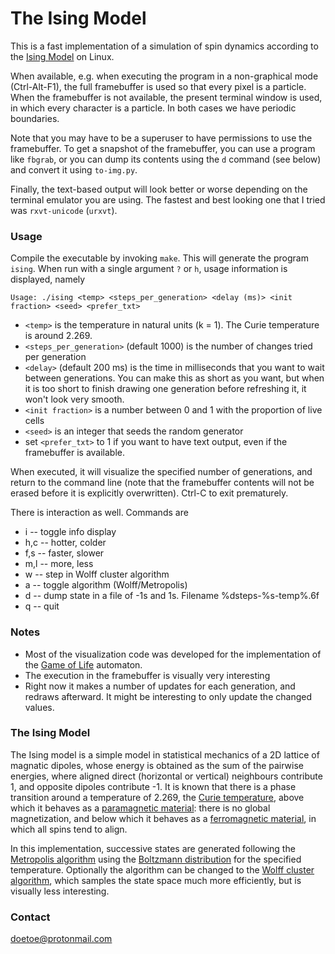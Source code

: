 # The Ising Model #

This is a fast implementation of a simulation of spin dynamics according to the [Ising Model](https://en.wikipedia.org/wiki/Ising_model) on Linux.

When available, e.g. when executing the program in a non-graphical mode (Ctrl-Alt-F1), the full framebuffer is used so that every pixel is a particle. When the framebuffer is not available, the present terminal window is used, in which every character is a particle. In both cases we have periodic boundaries.

Note that you may have to be a superuser to have permissions to use the framebuffer. To get a snapshot of the framebuffer, you can use a program like `fbgrab`, or you can dump its contents using the `d` command (see below) and convert it using `to-img.py`.

Finally, the text-based output will look better or worse depending on the terminal emulator you are using. The fastest and best looking one that I tried was `rxvt-unicode` (`urxvt`).

### Usage ###

Compile the executable by invoking `make`. This will generate the program `ising`. When run with a single argument `?` or `h`, usage information is displayed, namely 

    Usage: ./ising <temp> <steps_per_generation> <delay (ms)> <init fraction> <seed> <prefer_txt>

* `<temp>` is the temperature in natural units (k = 1). The Curie temperature is around 2.269.
* `<steps_per_generation>` (default 1000) is the number of changes tried per generation
* `<delay>` (default 200 ms) is the time in milliseconds that you want to wait between generations. You can make this as short as you want, but when it is too short to finish drawing one generation before refreshing it, it won't look very smooth.
* `<init fraction>` is a number between 0 and 1 with the proportion of live cells
* `<seed>` is an integer that seeds the random generator
* set `<prefer_txt>` to 1 if you want to have text output, even if the framebuffer is available.

When executed, it will visualize the specified number of generations, and return to the command line (note that the framebuffer contents will not be erased before it is explicitly overwritten). Ctrl-C to exit prematurely.

There is interaction as well. Commands are

* i     -- toggle info display
* h,c   -- hotter, colder
* f,s   -- faster, slower
* m,l   -- more, less
* w     -- step in Wolff cluster algorithm
* a     -- toggle algorithm (Wolff/Metropolis)
* d     -- dump state in a file of -1s and 1s. Filename %dsteps-%s-temp%.6f
* q     -- quit

### Notes ###

* Most of the visualization code was developed for the implementation of the [Game of Life](https://bitbucket.org/doetoe/life) automaton. 
* The execution in the framebuffer is visually very interesting
* Right now it makes a number of updates for each generation, and redraws afterward. It might be interesting to only update the changed values.

### The Ising Model ###

The Ising model is a simple model in statistical mechanics of a 2D lattice of magnatic dipoles, whose energy is obtained as the sum of the pairwise energies, where aligned direct (horizontal or vertical) neighbours contribute 1, and opposite dipoles contribute -1. It is known that there is a phase transition around a temperature of 2.269, the [Curie temperature](https://en.wikipedia.org/wiki/Curie_temperature), above which it behaves as a [paramagnetic material](https://en.wikipedia.org/wiki/Paramagnetism): there is no global magnetization, and below which it behaves as a [ferromagnetic material](https://en.wikipedia.org/wiki/Ferromagnetism), in which all spins tend to align.

In this implementation, successive states are generated following the [Metropolis algorithm](https://en.wikipedia.org/wiki/Metropolis%E2%80%93Hastings_algorithm) using the [Boltzmann distribution](https://en.wikipedia.org/wiki/Boltzmann_distribution) for the specified temperature. Optionally the algorithm can be changed to the [Wolff cluster algorithm](https://en.wikipedia.org/wiki/Wolff_algorithm), which samples the state space much more efficiently, but is visually less interesting.

### Contact ###

doetoe@protonmail.com
